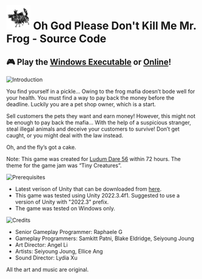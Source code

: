 # <img width="64" alt="Icon" src="https://raw.githubusercontent.com/raphaeleg/OhGodPleaseDontKillMeMr.Frog/refs/heads/main/LD56/Assets/Textures/Animals/Dog/01.png?token=GHSAT0AAAAAACVWFBMYMQSSDZLOPZIEMZQQZYE4ZRQ"> Oh God Please Don't Kill Me Mr. Frog - Source Code

## 🎮 Play the [Windows Executable](https://github.com/raphaeleg/OhGodPleaseDontKillMeMr.Frog/releases/tag/v1.0.0) or [Online](https://raphaeleg.itch.io/oh-god-please-dont-kill-me-mr-frog)!

<img width="400" alt="Introduction" src="https://img.itch.zone/aW1nLzE4MDg1OTkwLnBuZw==/original/uFmDso.png">

You find yourself in a pickle… Owing to the frog mafia doesn’t bode well for your health. You must find a way to pay back the money before the deadline. Luckily you are a pet shop owner, which is a start.

Sell customers the pets they want and earn money! However, this might not be enough to pay back the mafia… With the help of a suspicious stranger, steal illegal animals and deceive your customers to survive! Don’t get caught, or you might deal with the law instead.

Oh, and the fly’s got a cake.

Note: This game was created for [Ludum Dare 56](https://ldjam.com/events/ludum-dare/56/oh-god-please-dont-kill-me-mr-frog) within 72 hours. The theme for the game jam was “Tiny Creatures”.

<img width="400" alt="Prerequisites" src="https://img.itch.zone/aW1nLzE4MDg2MTYzLnBuZw==/original/WWP3Ye.png">

- Latest verison of Unity that can be downloaded from [here](https://unity3d.com/get-unity/download).
- This game was tested using Unity 2022.3.4f1. Suggested to use a version of Unity with "2022.3" prefix.
- The game was tested on Windows only.

<img width="400" alt="Credits" src="https://img.itch.zone/aW1nLzE4MDg2NDA3LnBuZw==/original/t8yYmp.png">

- Senior Gameplay Programmer: Raphaele G
- Gameplay Programmers: Samkitt Patni, Blake Eldridge, Seiyoung Joung
- Art Director: Angel Li
- Artists: Seiyoung Joung, Ellice Ang
- Sound Director: Lydia Xu

All the art and music are original.
